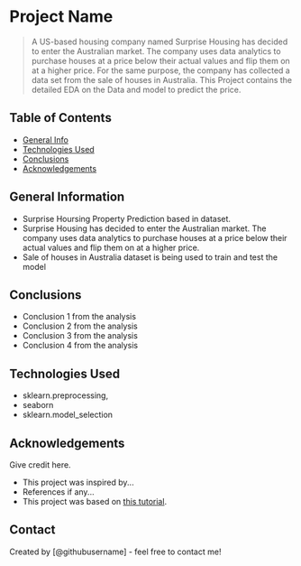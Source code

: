 # Project Name

> A US-based housing company named Surprise Housing has decided to enter the Australian market. The company uses data analytics to purchase houses at a price below their actual values and flip them on at a higher price. For the same purpose, the company has collected a data set from the sale of houses in Australia. This Project contains the detailed EDA on the Data and model to predict the price.

## Table of Contents

- [General Info](#general-information)
- [Technologies Used](#technologies-used)
- [Conclusions](#conclusions)
- [Acknowledgements](#acknowledgements)

<!-- You can include any other section that is pertinent to your problem -->

## General Information

- Surprise Hoursing Property Prediction based in dataset.
- Surprise Housing has decided to enter the Australian market. The company uses data analytics to purchase houses at a price below their actual values and flip them on at a higher price.
- Sale of houses in Australia dataset is being used to train and test the model

<!-- You don't have to answer all the questions - just the ones relevant to your project. -->

## Conclusions

- Conclusion 1 from the analysis
- Conclusion 2 from the analysis
- Conclusion 3 from the analysis
- Conclusion 4 from the analysis

<!-- You don't have to answer all the questions - just the ones relevant to your project. -->

## Technologies Used

- sklearn.preprocessing,
- seaborn
- sklearn.model_selection

<!-- As the libraries versions keep on changing, it is recommended to mention the version of library used in this project -->

## Acknowledgements

Give credit here.

- This project was inspired by...
- References if any...
- This project was based on [this tutorial](https://www.example.com).

## Contact

Created by [@githubusername] - feel free to contact me!

<!-- Optional -->
<!-- ## License -->
<!-- This project is open source and available under the [... License](). -->

<!-- You don't have to include all sections - just the one's relevant to your project -->

